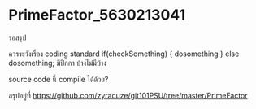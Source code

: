 # PrimeFactor_5630213041

รอสรุป

ควรระวังเรื่อง coding standard
    if(checkSomething) {
        dosomething
    } else
        dosomething;
มีปีกกา บ้างไม่มีบ้าง

source code นี้ compile ได้ด้วย?

สรุปอยู่ที่ https://github.com/zyracuze/git101PSU/tree/master/PrimeFactor
